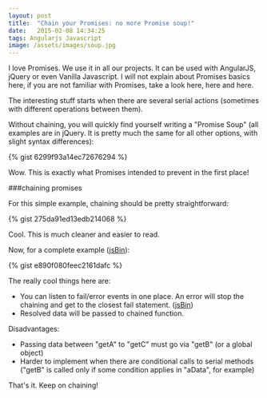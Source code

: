 ```yaml
---
layout: post
title:  "Chain your Promises: no more Promise soup!"
date:   2015-02-08 14:34:25
tags: Angularjs Javascript
image: /assets/images/soup.jpg
---
```

I love Promises. We use it in all our projects. It can be used with AngularJS, jQuery or even Vanilla Javascript. I will not explain about Promises basics here, if you are not familiar with Promises, take a look here, here and here.

The interesting stuff starts when there are several serial actions (sometimes with different operations between them).

Without chaining, you will quickly find yourself writing a "Promise Soup" (all examples are in jQuery. It is pretty much the same for all other options, with slight syntax differences):

{% gist 6299f93a14ec72676294 %}

Wow. This is exactly what Promises intended to prevent in the first place!

###chaining promises

For this simple example, chaining should be pretty straightforward:

{% gist 275da91ed13edb214068 %}

Cool. This is much cleaner and easier to read.

Now, for a complete example ([jsBin]('http://jsbin.com/bupice/4/edit?js,console')):

{% gist e890f080feec2161dafc %}

<p></p>
The really cool things here are:

* You can listen to fail/error events in one place. An error will stop the chaining and get to the closest fail statement. ([jsBin]('http://jsbin.com/bupice/5/edit?js,console'))
* Resolved data will be passed to chained function.

Disadvantages:

* Passing data between "getA" to "getC" must go via "getB" (or a global object)
* Harder to implement when there are conditional calls to serial methods ("getB" is called only if some condition applies in "aData", for example)

That's it. Keep on chaining! 

[jekyll]:      http://jekyllrb.com
[jekyll-gh]:   https://github.com/jekyll/jekyll
[jekyll-help]: https://github.com/jekyll/jekyll-help
